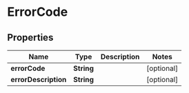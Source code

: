 

# ErrorCode


## Properties

Name | Type | Description | Notes
------------ | ------------- | ------------- | -------------
**errorCode** | **String** |  |  [optional]
**errorDescription** | **String** |  |  [optional]



